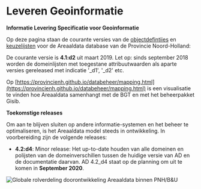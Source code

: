 Leveren Geoinformatie
===

__Informatie Levering Specificatie voor Geoinformatie__

Op deze pagina staan de courante versies van de [objectdefintiies](objectdefinities) en [keuzelijsten](keuzelijsten) voor de Areaaldata database van de Provincie Noord-Holland:

De courante versie is **4.1:d2** uit maart 2019. Let op: sinds september 2018 worden de domeinlijsten met toegestane attribuutwaarden als aparte versies gereleased met indicatie '_d1', '_d2' etc. 

Op [https://provincienh.github.io/databeheer/mapping.html](https://provincienh.github.io/databeheer/mapping.html) is een visualisatie te vinden hoe Areaaldata samenhangt met de BGT en met het beheerpakket Gisib.

__Toekomstige releases__

Om aan te blijven sluiten op andere informatie-systemen en het beheer te optimaliseren, is het Areaaldata model steeds in ontwikkeling. 
In voorbereiding zijn de volgende releases:
* __4.2:d4__: Minor release: Het up-to-date houden van alle domeinen en polijsten van de domeinverschillen tussen de huidige versie van AD en de documentatie daarvan. AD 4.2_d4 staat op de planning om uit te komen in **September 2020**.


![Globale rolverdeling doorontwikkeling Areaaldata binnen PNH/B&U](https://github.com/provincieNH/Leveren_Geoinformatie/blob/master/doorontwikkeling_areaaldata_4x_proces.png)